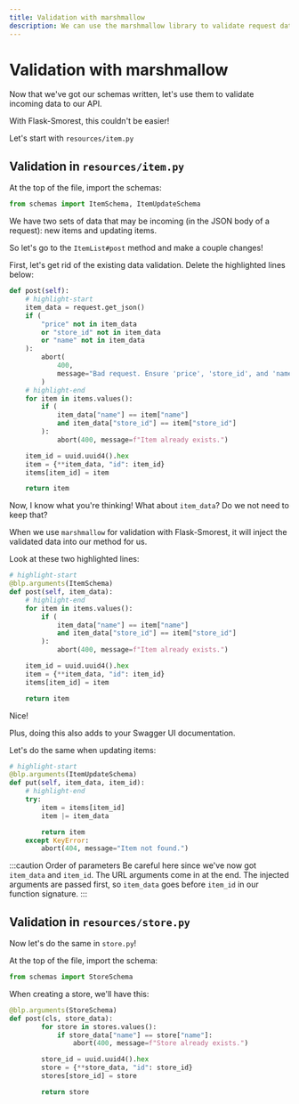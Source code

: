 ```yaml
---
title: Validation with marshmallow
description: We can use the marshmallow library to validate request data from our API clients.
---
```


# Validation with marshmallow

Now that we've got our schemas written, let's use them to validate incoming data to our API.

With Flask-Smorest, this couldn't be easier!

Let's start with `resources/item.py`

## Validation in `resources/item.py`

At the top of the file, import the schemas:

```py
from schemas import ItemSchema, ItemUpdateSchema
```

We have two sets of data that may be incoming (in the JSON body of a request): new items and updating items.

So let's go to the `ItemList#post` method and make a couple changes!

First, let's get rid of the existing data validation. Delete the highlighted lines below:

```py
def post(self):
    # highlight-start
    item_data = request.get_json()
    if (
        "price" not in item_data
        or "store_id" not in item_data
        or "name" not in item_data
    ):
        abort(
            400,
            message="Bad request. Ensure 'price', 'store_id', and 'name' are included in the JSON payload.",
        )
    # highlight-end
    for item in items.values():
        if (
            item_data["name"] == item["name"]
            and item_data["store_id"] == item["store_id"]
        ):
            abort(400, message=f"Item already exists.")

    item_id = uuid.uuid4().hex
    item = {**item_data, "id": item_id}
    items[item_id] = item

    return item
```

Now, I know what you're thinking! What about `item_data`? Do we not need to keep that?

When we use `marshmallow` for validation with Flask-Smorest, it will inject the validated data into our method for us.

Look at these two highlighted lines:

```py
# highlight-start
@blp.arguments(ItemSchema)
def post(self, item_data):
    # highlight-end
    for item in items.values():
        if (
            item_data["name"] == item["name"]
            and item_data["store_id"] == item["store_id"]
        ):
            abort(400, message=f"Item already exists.")

    item_id = uuid.uuid4().hex
    item = {**item_data, "id": item_id}
    items[item_id] = item

    return item
```

Nice!

Plus, doing this also adds to your Swagger UI documentation.

Let's do the same when updating items:

```py
# highlight-start
@blp.arguments(ItemUpdateSchema)
def put(self, item_data, item_id):
    # highlight-end
    try:
        item = items[item_id]
        item |= item_data

        return item
    except KeyError:
        abort(404, message="Item not found.")
```

:::caution Order of parameters
Be careful here since we've now got `item_data` and `item_id`. The URL arguments come in at the end. The injected arguments are passed first, so `item_data` goes before `item_id` in our function signature.
:::

## Validation in `resources/store.py`

Now let's do the same in `store.py`!

At the top of the file, import the schema:

```py
from schemas import StoreSchema
```

When creating a store, we'll have this:

```py
@blp.arguments(StoreSchema)
def post(cls, store_data):
        for store in stores.values():
            if store_data["name"] == store["name"]:
                abort(400, message=f"Store already exists.")

        store_id = uuid.uuid4().hex
        store = {**store_data, "id": store_id}
        stores[store_id] = store

        return store
```